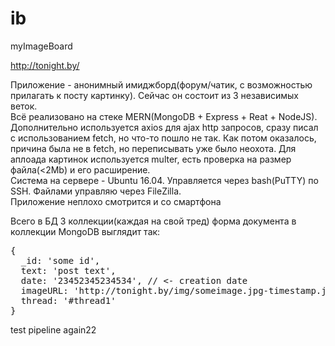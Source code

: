 # ib
myImageBoard

http://tonight.by/

Приложение - анонимный имиджборд(форум/чатик, с возможностью прилагать к посту картинку). Сейчас он состоит из 3 независимых веток.<br>
Всё реализовано на стеке MERN(MongoDB + Express + Reat + NodeJS). Дополнительно используется axios для ajax http запросов, сразу писал с использованием fetch, но что-то пошло не так. Как потом оказалось, причина была не в fetch, но переписывать уже было неохота. Для аплоада картинок используется multer, есть проверка на размер файла(<2Mb) и его расширение.<br>
Система на сервере - Ubuntu 16.04. Управляется через bash(PuTTY) по SSH. Файлами управляю через FileZilla.<br>
Приложение неплохо смотрится и со смартфона<br>

Всего в БД 3 коллекции(каждая на свой тред) форма документа в коллекции MongoDB выглядит так:
<pre>
{
  _id: 'some id',
  text: 'post text',
  date: '23452345234534', // <- creation date
  imageURL: 'http://tonight.by/img/someimage.jpg-timestamp.jpg', 
  thread: '#thread1'
}
</pre>
test pipeline again22

